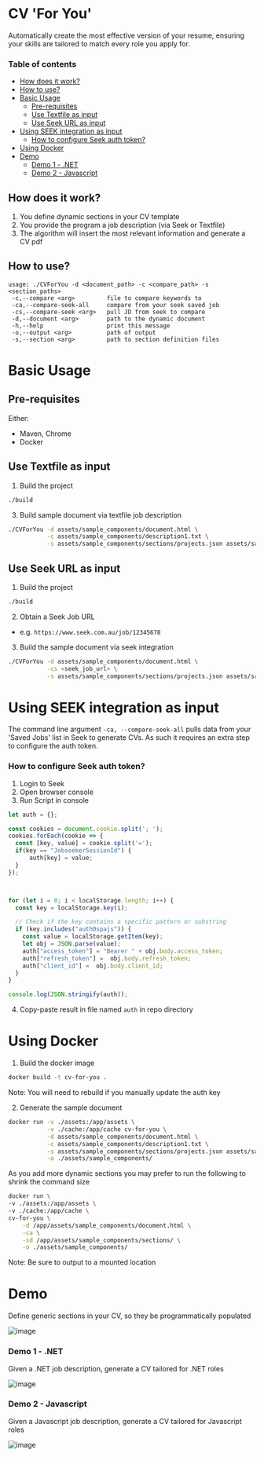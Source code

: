 # CV 'For You'

Automatically create the most effective version of your resume, ensuring your skills are tailored to match every role you apply for.

### Table of contents
- [How does it work?](#how-does-it-work)
- [How to use?](#how-to-use)
- [Basic Usage](#basic-usage)
   * [Pre-requisites](#pre-requisites)
   * [Use Textfile as input](#use-textfile-as-input)
   * [Use Seek URL as input](#use-seek-url-as-input)
- [Using SEEK integration as input](#using-seek-integration-as-input)
   * [How to configure Seek auth token?](#how-to-configure-seek-auth-token)
- [Using Docker](#using-docker)   
- [Demo](#demo)
   * [Demo 1 - .NET](#demo-1---net)
   * [Demo 2 - Javascript](#demo-2---javascript)

## How does it work?
1. You define dynamic sections in your CV template
2. You provide the program a job description (via Seek or Textfile)
3. The algorithm will insert the most relevant information and generate a CV pdf

## How to use?
```
usage: ./CVForYou -d <document_path> -c <compare_path> -s <section_paths>
 -c,--compare <arg>         file to compare keywords to
 -ca,--compare-seek-all     compare from your seek saved job
 -cs,--compare-seek <arg>   pull JD from seek to compare
 -d,--document <arg>        path to the dynamic document
 -h,--help                  print this message
 -o,--output <arg>          path of output
 -s,--section <arg>         path to section definition files
```

# Basic Usage
## Pre-requisites
Either:
- Maven, Chrome
- Docker

## Use Textfile as input
1. Build the project
``` bash
./build
```
3. Build sample document via textfile job description
``` bash
./CVForYou -d assets/sample_components/document.html \
           -c assets/sample_components/description1.txt \
           -s assets/sample_components/sections/projects.json assets/sample_components/sections/tags.json
```

## Use Seek URL as input
1. Build the project
``` bash
./build
```
2. Obtain a Seek Job URL
- e.g. `https://www.seek.com.au/job/12345678`
3. Build the sample document via seek integration
``` bash
./CVForYou -d assets/sample_components/document.html \
           -cs <seek_job_url> \
           -s assets/sample_components/sections/projects.json assets/sample_components/sections/tags.json
```


# Using SEEK integration as input
The command line argument `-ca, --compare-seek-all` pulls data from your 'Saved Jobs' list in Seek to generate CVs. As such it requires an extra step to configure the auth token. 

### How to configure Seek auth token?
1. Login to Seek
2. Open browser console
3. Run Script in console
``` js
let auth = {};

const cookies = document.cookie.split('; ');
cookies.forEach(cookie => {
  const [key, value] = cookie.split('=');
  if(key == "JobseekerSessionId") { 
      auth[key] = value;
  }
});



for (let i = 0; i < localStorage.length; i++) {
  const key = localStorage.key(i);

  // Check if the key contains a specific pattern or substring
  if (key.includes("auth0spajs")) {
    const value = localStorage.getItem(key);
    let obj = JSON.parse(value);
    auth["access_token"] = "Bearer " + obj.body.access_token;
    auth["refresh_token"] =  obj.body.refresh_token;
    auth["client_id"] =  obj.body.client_id;
  }
}

console.log(JSON.stringify(auth));

```

4. Copy-paste result in file named `auth` in repo directory


# Using Docker
1. Build the docker image
``` bash
docker build -t cv-for-you .
```

Note: You will need to rebuild if you manually update the auth key

2. Generate the sample document
``` bash
docker run -v ./assets:/app/assets \
           -v ./cache:/app/cache cv-for-you \
           -d assets/sample_components/document.html \
           -c assets/sample_components/description1.txt \
           -s assets/sample_components/sections/projects.json assets/sample_components/sections/tags.json \
           -o ./assets/sample_components/
```

As you add more dynamic sections you may prefer to run the following to shrink the command size

``` bash
docker run \
-v ./assets:/app/assets \
-v ./cache:/app/cache \
cv-for-you \
	-d /app/assets/sample_components/document.html \
	-ca \
	-sd /app/assets/sample_components/sections/ \
	-o ./assets/sample_components/
```

Note: Be sure to output to a mounted location

# Demo
Define generic sections in your CV, so they be programmatically populated

![image](https://github.com/user-attachments/assets/5b89d723-d546-43b3-af23-e0d68a8bf846)


### Demo 1 - .NET
Given a .NET job description, generate a CV tailored for .NET roles

![image](https://github.com/user-attachments/assets/dfc8fea7-4a8f-445b-987e-07526c2c4fa8)


### Demo 2 - Javascript
Given a Javascript job description, generate a CV tailored for Javascript roles

![image](https://github.com/user-attachments/assets/fec42896-58c6-4996-950c-b94741bd3dd3)

